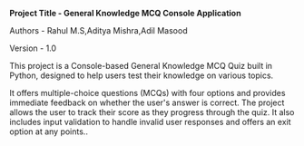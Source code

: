 **Project Title - General Knowledge MCQ Console Application**

Authors - Rahul M.S,Aditya Mishra,Adil Masood

Version - 1.0

This project is a Console-based General Knowledge MCQ Quiz built in Python, designed to help users test their knowledge on various topics.

It offers multiple-choice questions (MCQs) with four options and provides immediate feedback on whether the user's answer is correct. The project allows the user to track their score as they progress through the quiz. It also includes input validation to handle invalid user responses and offers an exit option at any points..
